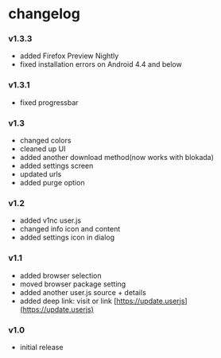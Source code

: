 # changelog


### v1.3.3
- added Firefox Preview Nightly
- fixed installation errors on Android 4.4 and below


### v1.3.1
- fixed progressbar


### v1.3
- changed colors
- cleaned up UI
- added another download method(now works with blokada)
- added settings screen
- updated urls
- added purge option

### v1.2
- added v1nc user.js
- changed info icon and content
- added settings icon in dialog


### v1.1
- added browser selection
- moved browser package setting
- added another user.js source + details
- added deep link: visit or link [https://update.userjs](https://update.userjs)

### v1.0
- initial release
